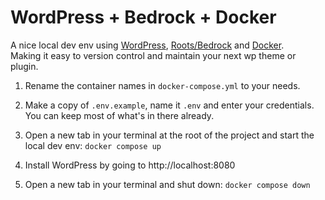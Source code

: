 # WordPress + Bedrock + Docker

A nice local dev env using [WordPress](https://wordpress.org/), [Roots/Bedrock](https://roots.io/bedrock/) and [Docker](https://www.docker.com/).  
Making it easy to version control and maintain your next wp theme or plugin.

1. Rename the container names in `docker-compose.yml` to your needs.
2. Make a copy of `.env.example`, name it `.env` and enter your credentials. You can keep most of what's in there already.

3. Open a new tab in your terminal at the root of the project and start the local dev env: `docker compose up`

4. Install WordPress by going to http://localhost:8080

5. Open a new tab in your terminal and shut down: `docker compose down`
